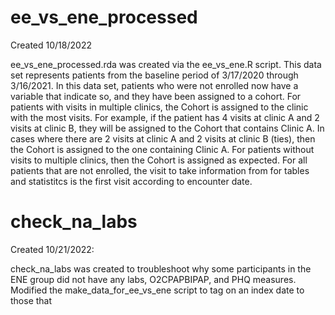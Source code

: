 # ee_vs_ene_processed

Created 10/18/2022

ee_vs_ene_processed.rda was created via the ee_vs_ene.R script. This data set represents patients from the baseline period of 3/17/2020 through 3/16/2021. In this data set, patients who were not enrolled now have a variable that indicate so, and they have been assigned to a cohort. For patients with visits in multiple clinics, the Cohort is assigned to the clinic with the most visits. For example, if the patient has 4 visits at clinic A and 2 visits at clinic B, they will be assigned to the Cohort that contains Clinic A. In cases where there are 2 visits at clinic A and 2 visits at clinic B (ties), then the Cohort is assigned to the one containing Clinic A. For patients without visits to multiple clinics, then the Cohort is assigned as expected. For all patients that are not enrolled, the visit to take information from for tables and statistitcs is the first visit according to encounter date.



# check_na_labs

Created 10/21/2022:

check_na_labs was created to troubleshoot why some participants in the ENE group did not have any labs, O2CPAPBIPAP, and PHQ measures. Modified the make_data_for_ee_vs_ene script to tag on an index date to those that 